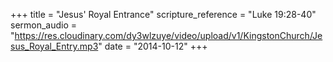 +++
title = "Jesus' Royal Entrance"
scripture_reference = "Luke 19:28-40"
sermon_audio = "https://res.cloudinary.com/dy3wlzuye/video/upload/v1/KingstonChurch/Jesus_Royal_Entry.mp3"
date = "2014-10-12"
+++
